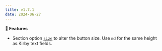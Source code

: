 ```yaml
---
title: v1.7.1
date: 2024-06-27
---
```


**🚀 Features**

- Section option [`size`](/docs/configuration/global#size) to alter the button size. Use `md` for the same height as Kirby text fields.
